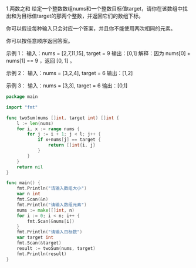 1.两数之和
给定一个整数数组nums和一个整数目标值target，请你在该数组中找出和为目标值target的那两个整数，并返回它们的数组下标。

你可以假设每种输入只会对应一个答案，并且你不能使用两次相同的元素。

你可以按任意顺序返回答案。

示例 1：
输入：nums = [2,7,11,15], target = 9
输出：[0,1]
解释：因为 nums[0] + nums[1] == 9 ，返回 [0, 1] 。

示例 2：
输入：nums = [3,2,4], target = 6
输出：[1,2]

示例 3：
输入：nums = [3,3], target = 6
输出：[0,1]

```go
package main

import "fmt"

func twoSum(nums []int, target int) []int {
	l := len(nums)
	for i, x := range nums {
		for j := i + 1; j < l; j++ {
			if x+nums[j] == target {
				return []int{i, j}
			}
		}
	}
	return nil
}

func main() {
	fmt.Println("请输入数组大小")
	var n int
	fmt.Scan(&n)
	fmt.Println("请输入数组元素")
	nums := make([]int, n)
	for i := 0; i < n; i++ {
		fmt.Scan(&nums[i])
	}
	fmt.Println("请输入目标数")
	var target int
	fmt.Scan(&target)
	result := twoSum(nums, target)
	fmt.Println(result)
}

```

